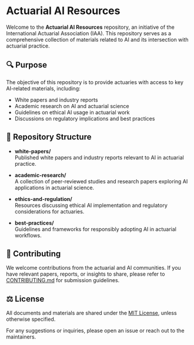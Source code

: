 # Actuarial AI Resources

Welcome to the **Actuarial AI Resources** repository, an initiative of the International Actuarial Association (IAA). This repository serves as a comprehensive collection of materials related to AI and its intersection with actuarial practice.

## 🔍 Purpose

The objective of this repository is to provide actuaries with access to key AI-related materials, including:
- White papers and industry reports
- Academic research on AI and actuarial science
- Guidelines on ethical AI usage in actuarial work
- Discussions on regulatory implications and best practices

## 📁 Repository Structure

- **white-papers/**  
  Published white papers and industry reports relevant to AI in actuarial practice.

- **academic-research/**  
  A collection of peer-reviewed studies and research papers exploring AI applications in actuarial science.

- **ethics-and-regulation/**  
  Resources discussing ethical AI implementation and regulatory considerations for actuaries.

- **best-practices/**  
  Guidelines and frameworks for responsibly adopting AI in actuarial workflows.

## 🤝 Contributing

We welcome contributions from the actuarial and AI communities. If you have relevant papers, reports, or insights to share, please refer to [CONTRIBUTING.md](CONTRIBUTING.md) for submission guidelines.

## ⚖️ License

All documents and materials are shared under the [MIT License](LICENSE), unless otherwise specified.

For any suggestions or inquiries, please open an issue or reach out to the maintainers.
